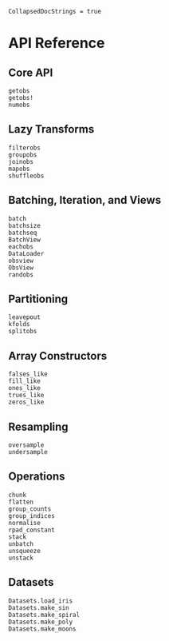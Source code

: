 ```@meta
CollapsedDocStrings = true
```

# API Reference


## Core API

```@docs
getobs
getobs!
numobs
```

## Lazy Transforms

```@docs
filterobs
groupobs
joinobs
mapobs
shuffleobs
```

## Batching, Iteration, and Views

```@docs
batch
batchsize
batchseq
BatchView
eachobs
DataLoader
obsview
ObsView
randobs
```

## Partitioning

```@docs
leavepout
kfolds
splitobs
```

## Array Constructors

```@docs
falses_like
fill_like
ones_like
trues_like
zeros_like
```

## Resampling

```@docs
oversample
undersample
```

## Operations

```@docs
chunk
flatten
group_counts
group_indices
normalise
rpad_constant
stack
unbatch
unsqueeze
unstack
```

## Datasets

```@docs
Datasets.load_iris
Datasets.make_sin
Datasets.make_spiral
Datasets.make_poly
Datasets.make_moons
```

